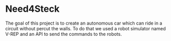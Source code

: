 # Need4Steck
The goal of this project is to create an autonomous car which can ride in a circuit without percut the walls. To do that we used a robot simulator named V-REP and an API to send the commands to the robots.
